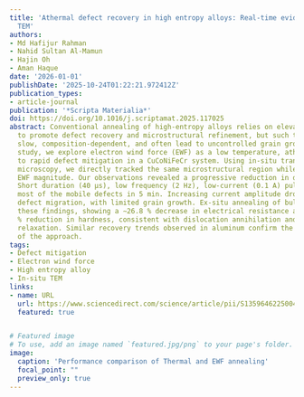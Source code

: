 ```yaml
---
title: 'Athermal defect recovery in high entropy alloys: Real-time evidence from in-situ
  TEM'
authors:
- Md Hafijur Rahman
- Nahid Sultan Al-Mamun
- Hajin Oh
- Aman Haque
date: '2026-01-01'
publishDate: '2025-10-24T01:22:21.972412Z'
publication_types:
- article-journal
publication: '*Scripta Materialia*'
doi: https://doi.org/10.1016/j.scriptamat.2025.117025
abstract: Conventional annealing of high-entropy alloys relies on elevated temperatures
  to promote defect recovery and microstructural refinement, but such treatments are
  slow, composition-dependent, and often lead to uncontrolled grain growth. In this
  study, we explore electron wind force (EWF) as a low temperature, athermal route
  to rapid defect mitigation in a CuCoNiFeCr system. Using in-situ transmission electron
  microscopy, we directly tracked the same microstructural region while increasing
  EWF magnitude. Our observations revealed a progressive reduction in defect density.
  Short duration (40 µs), low frequency (2 Hz), low-current (0.1 A) pulses mitigated
  most of the mobile defects in 5 min. Increasing current amplitude drove extensive
  defect migration, with limited grain growth. Ex-situ annealing of bulk HEA corroborated
  these findings, showing a ∼26.8 % decrease in electrical resistance and a ∼12.5
  % reduction in hardness, consistent with dislocation annihilation and structural
  relaxation. Similar recovery trends observed in aluminum confirm the generality
  of the approach.
tags:
- Defect mitigation
- Electron wind force
- High entropy alloy
- In-situ TEM
links:
- name: URL
  url: https://www.sciencedirect.com/science/article/pii/S1359646225004877
  featured: true


# Featured image
# To use, add an image named `featured.jpg/png` to your page's folder. 
image:
  caption: 'Performance comparison of Thermal and EWF annealing'
  focal_point: ""
  preview_only: true
---
```




 
